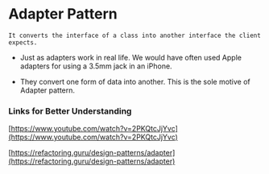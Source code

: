 # Adapter Pattern

``` 
It converts the interface of a class into another interface the client expects.
```

- Just as adapters work in real life. We would have often used Apple adapters for using a 3.5mm jack in an iPhone.

- They convert one form of data into another. This is the sole motive of Adapter pattern.

### Links for Better Understanding

[https://www.youtube.com/watch?v=2PKQtcJjYvc](https://www.youtube.com/watch?v=2PKQtcJjYvc)

[https://refactoring.guru/design-patterns/adapter](https://refactoring.guru/design-patterns/adapter)